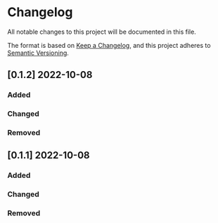 # Changelog

All notable changes to this project will be documented in this file.

The format is based on [Keep a Changelog](https://keepachangelog.com/en/1.0.0/),
and this project adheres to [Semantic Versioning](https://semver.org/spec/v2.0.0.html).

## [0.1.2] 2022-10-08

### Added

### Changed

### Removed


## [0.1.1] 2022-10-08

### Added

### Changed

### Removed

